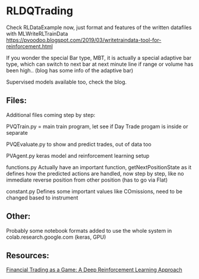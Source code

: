 # RLDQTrading 

Check RLDataExample now, just format and features of the written datafiles with MLWriteRLTrainData
https://pvoodoo.blogspot.com/2019/03/writetraindata-tool-for-reinforcement.html

If you wonder the special Bar type, MBT, it is actually a special adaptive bar type, which can switch to next bar at next minute line if range or volume has been high.. (blog has some info of the adaptive bar)

Supervised models available too, check the blog.


## Files:
Additional files coming step by step:

PVQTrain.py = main train program, let see if Day Trade progam is inside or separate

PVQEvaluate.py to show and predict trades, out of data too

PVAgent.py keras model and reinforcement learning setup 

functions.py  Actually have an important function, getNextPositionState as it defines how the predicted actions are handled, now step by step, like no immediate reverse position from other position (has to go via Flat)

constant.py Defines some important values like COmissions, need to be changed based to instrument 

## Other:

Probably some notebook formats added to use the whole system in colab.research.google.com (keras, GPU)

## Resources:

[Financial Trading as a Game: A Deep Reinforcement Learning Approach](https://arxiv.org/abs/1807.02787)

